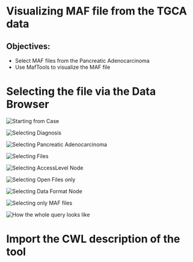 # Visualizing MAF file from the TGCA data

## Objectives:

- Select MAF files from the Pancreatic Adenocarcinoma
- Use MafTools to visualize the MAF file

# Selecting the file via the Data Browser

![Starting from Case](https://raw.githubusercontent.com/sbg/icr-workshop/master/img/CGC-case-selection-step1.png)

![Selecting Diagnosis](https://raw.githubusercontent.com/sbg/icr-workshop/master/img/CGC-hasDiagnosis-step2.png)

![Selecting Pancreatic Adenocarcinoma](https://raw.githubusercontent.com/sbg/icr-workshop/master/img/CGC-diagnosis-filter-step3.png)

![Selecting Files](https://raw.githubusercontent.com/sbg/icr-workshop/master/img/CGC-hasFile-step4.png)

![Selecting AccessLevel Node](https://raw.githubusercontent.com/sbg/icr-workshop/master/img/CGC-hasAccessLevel-step5.png)

![Selecting Open Files only](https://raw.githubusercontent.com/sbg/icr-workshop/master/img/CGC-hasAccessLevelFilter-step6.png)

![Selecting Data Format Node](https://raw.githubusercontent.com/sbg/icr-workshop/master/img/CGC-hasDataFormat-step7.png)

![Selecting only MAF files](https://raw.githubusercontent.com/sbg/icr-workshop/master/img/CGC-dataFormatFilter-step8.png)

![How the whole query looks like](https://raw.githubusercontent.com/sbg/icr-workshop/master/img/CGC-queryCompleted.final.png)


# Import the CWL description of the tool
